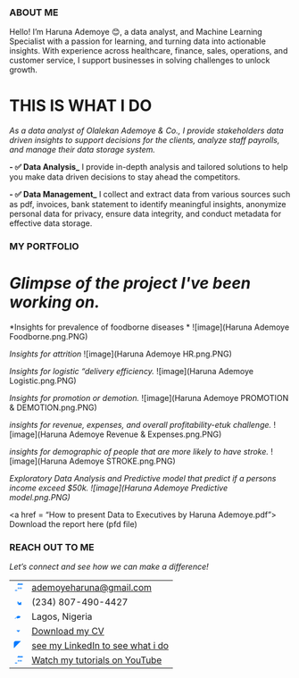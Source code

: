 ### ABOUT ME
Hello! I’m Haruna Ademoye 😊, a data analyst, and Machine Learning Specialist with a passion for learning, and turning data into actionable insights. With experience across healthcare, finance, sales, operations, and customer service, I support businesses in solving challenges to unlock growth.

# THIS IS WHAT I DO
*As a data analyst of Olalekan Ademoye & Co., I provide stakeholders data driven insights to support decisions for the clients, analyze staff payrolls, and manage their data storage system.*

**- ✅ Data Analysis_**
I provide in-depth analysis and tailored solutions to help you make data driven decisions to stay ahead the competitors. 

**- ✅ Data Management_**
I collect and extract data from various sources such as pdf, invoices, bank statement to identify meaningful insights, anonymize personal data for privacy, ensure data integrity, and conduct metadata for effective data storage.

### MY PORTFOLIO

# *Glimpse of the project I've been working on.* 

*Insights for prevalence of foodborne diseases *
![image](Haruna Ademoye Foodborne.png.PNG)

*Insights for attrition*
![image](Haruna Ademoye HR.png.PNG)

*Insights for logistic “delivery efficiency.*
![image](Haruna Ademoye Logistic.png.PNG)

*Insights for promotion or demotion.*
![image](Haruna Ademoye PROMOTION & DEMOTION.png.PNG)

*insights for revenue, expenses, and overall profitability-etuk challenge.*
![image](Haruna Ademoye Revenue & Expenses.png.PNG)

*insights for demographic of people that are more likely to have stroke.*
![image](Haruna Ademoye STROKE.png.PNG)

*Exploratory Data Analysis and Predictive model that predict if a persons income exceed $50k.
![image](Haruna Ademoye Predictive model.png.PNG)*

<a href = “How to present Data to Executives by Haruna Ademoye.pdf”> Download the report here (pfd file)</a>

### REACH OUT TO ME
 
*Let’s connect and see how we can make a difference!* 
<table> 
 <tbody> 
 <tr> 
 <td><svg width="16" height="16" viewBox="0 0 24 24" fill="#007bff">
  <path d="M3 15v6h6v-2H3v-4zm16-5v6h2v-4h-2zm-4 0v6h2v-4h-2zm-4 0v6h2v-4h-2zm2-10v2h14V5H9z"/>
</svg><td>
 <a href="mailto:ademoyeharuna@gmail.com">ademoyeharuna@gmail.com</a></td> 
 </tr> 
 <tr> 
 <td><svg width="16" height="16" viewBox="0 0 24 24" fill="#007bff">
  <path d="M20 12v8h-8v-8h-2v6l4-4-4-4v6h2z"/>
 </svg></td> 
 <td>(234) 807-490-4427</td> 
 </tr> 
 <tr> 
 <td><svg width="16" height="16" viewBox="0 0 24 24" fill="#007bff">
  <path d="M15 10l-1.1 1.1L11 10 2 18h2l3.6-3.6L9 18l1.1-1.1L15 16l3-3-3-3z"/>
</svg>
 </td> 
 <td>Lagos, Nigeria</td> 
 </tr> 
 <tr> 
 <td><svg width="16" height="16" viewBox="0 0 24 24" fill="#007bff">
  <path d="M7 10l5 5 5-5z"/>
  <path d="M0 0h24v24H0z" fill="none"/>
</svg>
 </td> 
 <td>
  <a href="https://etuk123456.github.io/portfolio1/docs/Profile.pdf">Download my 
CV</a></td> 
 </tr> 
 <tr> 
 <td><svg width="16" height="16" viewBox="0 0 24 24" fill="#007bff">
  <path d="M19 0h-14c-2.761 0-5 2.239-5 5v14c0 2.761 2.2i39 5 5 5h14c2.761 0 5-2.239 5-5v-14c0-2.761-2.239-5-5-5zm-11 19h-3v-11h3v11zm-1.5-12c-.828 0-1.5.671-1.5 1.5s.671 1.5 1.5 1.5 1.5-.671 1.5-1.5-.671-1.5-1.5-1.5zm7 0c-.828 0-1.5.671-1.5 1.5s.671 1.5 1.5 1.5 1.5-.671 1.5-1.5-.671-1.5-1.5-1.5z"/>
</svg>
 </td> 
 <td><a href="https://linkedin.com/in/harunaademoye">see my LinkedIn to see what i do</a></td> 
 </tr> 
 <tr> 
 <td><svg width="16" height="16" viewBox="0 0 24 24" fill="#007bff">
  <path d="M3 15v6h6v-2H3v-4zm16-5v6h2v-4h-2zm-4 0v6h2v-4h-2zm-4 0v6h2v-4h-2zm2-10v2h14V5H9z"/>
</svg>
 </td> 
 <td><a href="https://www.youtube.com/@LearnwithEtuk">Watch my tutorials 
on YouTube</a></td> 
 </tr> 
 </tbody> 
</table> 

